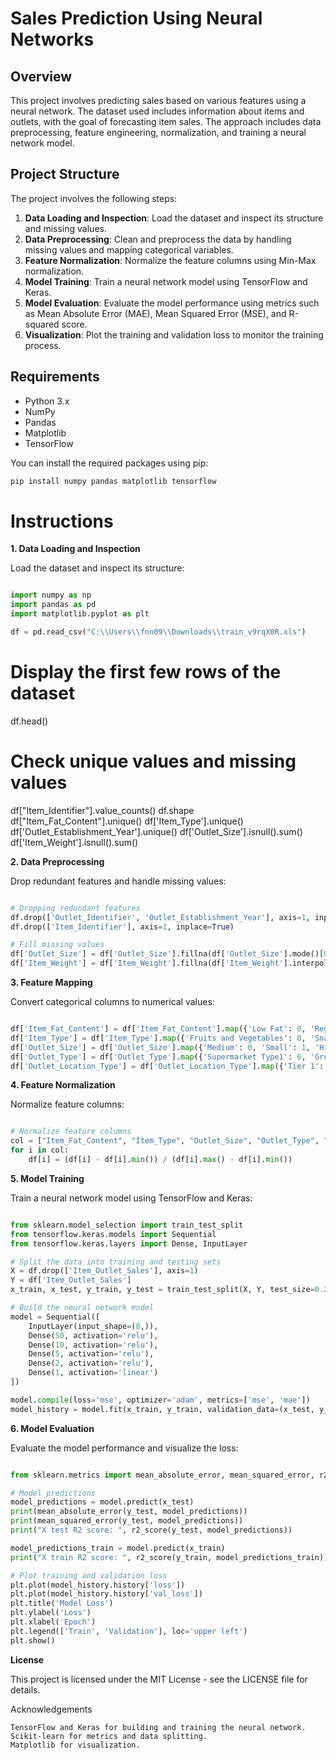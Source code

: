 # Sales Prediction Using Neural Networks

## Overview

This project involves predicting sales based on various features using a neural network. The dataset used includes information about items and outlets, with the goal of forecasting item sales. The approach includes data preprocessing, feature engineering, normalization, and training a neural network model.

## Project Structure

The project involves the following steps:

1. **Data Loading and Inspection**: Load the dataset and inspect its structure and missing values.
2. **Data Preprocessing**: Clean and preprocess the data by handling missing values and mapping categorical variables.
3. **Feature Normalization**: Normalize the feature columns using Min-Max normalization.
4. **Model Training**: Train a neural network model using TensorFlow and Keras.
5. **Model Evaluation**: Evaluate the model performance using metrics such as Mean Absolute Error (MAE), Mean Squared Error (MSE), and R-squared score.
6. **Visualization**: Plot the training and validation loss to monitor the training process.

## Requirements

- Python 3.x
- NumPy
- Pandas
- Matplotlib
- TensorFlow

You can install the required packages using pip:

```bash
pip install numpy pandas matplotlib tensorflow
```
# Instructions
**1. Data Loading and Inspection**

Load the dataset and inspect its structure:

```python

import numpy as np
import pandas as pd
import matplotlib.pyplot as plt

df = pd.read_csv("C:\\Users\\fnn09\\Downloads\\train_v9rqX0R.xls")
```
# Display the first few rows of the dataset
df.head()

# Check unique values and missing values
df["Item_Identifier"].value_counts()
df.shape
df["Item_Fat_Content"].unique()
df['Item_Type'].unique()
df['Outlet_Establishment_Year'].unique()
df['Outlet_Size'].isnull().sum()
df['Item_Weight'].isnull().sum()

**2. Data Preprocessing**

Drop redundant features and handle missing values:

```python

# Dropping redundant features
df.drop(['Outlet_Identifier', 'Outlet_Establishment_Year'], axis=1, inplace=True)
df.drop(['Item_Identifier'], axis=1, inplace=True)

# Fill missing values
df['Outlet_Size'] = df['Outlet_Size'].fillna(df['Outlet_Size'].mode()[0])
df['Item_Weight'] = df['Item_Weight'].fillna(df['Item_Weight'].interpolate())
```
**3. Feature Mapping**

Convert categorical columns to numerical values:

```python

df['Item_Fat_Content'] = df['Item_Fat_Content'].map({'Low Fat': 0, 'Regular': 1, 'LF': 2, 'reg': 3, 'low fat': 4})
df['Item_Type'] = df['Item_Type'].map({'Fruits and Vegetables': 0, 'Snack Foods': 1, 'Household': 2, 'Frozen Foods': 3, 'Dairy': 4, 'Canned': 5, 'Baking Goods': 6, 'Health and Hygiene': 7, 'Soft Drinks': 8, 'Meat': 9, 'Breads': 10, 'Hard Drinks': 11, 'Others': 12, 'Starchy Foods': 13, 'Breakfast': 14, 'Seafood': 15})
df['Outlet_Size'] = df['Outlet_Size'].map({'Medium': 0, 'Small': 1, 'High': 2})
df['Outlet_Type'] = df['Outlet_Type'].map({'Supermarket Type1': 0, 'Grocery Store': 1, 'Supermarket Type3': 2, 'Supermarket Type2': 3})
df['Outlet_Location_Type'] = df['Outlet_Location_Type'].map({'Tier 1': 0, 'Tier 2': 1, 'Tier 3': 2})
```
**4. Feature Normalization**

Normalize feature columns:

```python

# Normalize feature columns
col = ["Item_Fat_Content", "Item_Type", "Outlet_Size", "Outlet_Type", "Outlet_Location_Type", "Item_Weight", "Item_Outlet_Sales", "Item_MRP"]
for i in col:
    df[i] = (df[i] - df[i].min()) / (df[i].max() - df[i].min())
```
**5. Model Training**

Train a neural network model using TensorFlow and Keras:

```python

from sklearn.model_selection import train_test_split
from tensorflow.keras.models import Sequential
from tensorflow.keras.layers import Dense, InputLayer

# Split the data into training and testing sets
X = df.drop(['Item_Outlet_Sales'], axis=1)
Y = df['Item_Outlet_Sales']
x_train, x_test, y_train, y_test = train_test_split(X, Y, test_size=0.2, random_state=10)

# Build the neural network model
model = Sequential([
    InputLayer(input_shape=(8,)),
    Dense(50, activation='relu'),
    Dense(10, activation='relu'),
    Dense(5, activation='relu'),
    Dense(2, activation='relu'),
    Dense(1, activation='linear')
])

model.compile(loss='mse', optimizer='adam', metrics=['mse', 'mae'])
model_history = model.fit(x_train, y_train, validation_data=(x_test, y_test), epochs=100)
```
**6. Model Evaluation**

Evaluate the model performance and visualize the loss:

```python

from sklearn.metrics import mean_absolute_error, mean_squared_error, r2_score

# Model predictions
model_predictions = model.predict(x_test)
print(mean_absolute_error(y_test, model_predictions))
print(mean_squared_error(y_test, model_predictions))
print("X test R2 score: ", r2_score(y_test, model_predictions))

model_predictions_train = model.predict(x_train)
print("X train R2 score: ", r2_score(y_train, model_predictions_train))

# Plot training and validation loss
plt.plot(model_history.history['loss'])
plt.plot(model_history.history['val_loss'])
plt.title('Model Loss')
plt.ylabel('Loss')
plt.xlabel('Epoch')
plt.legend(['Train', 'Validation'], loc='upper left')
plt.show()
```
**License**

This project is licensed under the MIT License - see the LICENSE file for details.

Acknowledgements

    TensorFlow and Keras for building and training the neural network.
    Scikit-learn for metrics and data splitting.
    Matplotlib for visualization.
